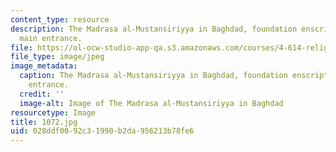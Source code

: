 ```yaml
---
content_type: resource
description: The Madrasa al-Mustansiriyya in Baghdad, foundation enscription above
  main entrance.
file: https://ol-ocw-studio-app-qa.s3.amazonaws.com/courses/4-614-religious-architecture-and-islamic-cultures-fall-2002/028ddf0092c31990b2da956213b78fe6_1072.jpg
file_type: image/jpeg
image_metadata:
  caption: The Madrasa al-Mustansiriyya in Baghdad, foundation enscription above main
    entrance.
  credit: ''
  image-alt: Image of The Madrasa al-Mustansiriyya in Baghdad
resourcetype: Image
title: 1072.jpg
uid: 028ddf00-92c3-1990-b2da-956213b78fe6
---
```

